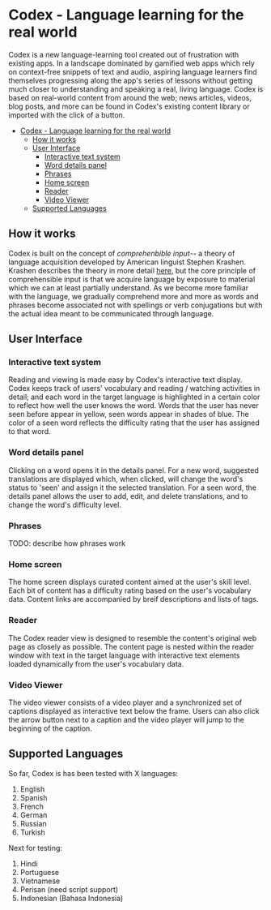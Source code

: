 # Codex - Language learning for the real world

Codex is a new language-learning tool created out of frustration with existing apps. In a landscape dominated by gamified web apps which rely on context-free snippets of text and audio, aspiring language learners find themselves progressing along the app's series of lessons without getting much closer to understanding and speaking a real, living language. Codex is based on real-world content from around the web; news articles, videos, blog posts, and more can be found in Codex's existing content library or imported with the click of a button.  

- [Codex - Language learning for the real world](#codex---language-learning-for-the-real-world)
  - [How it works](#how-it-works)
  - [User Interface](#user-interface)
    - [Interactive text system](#interactive-text-system)
    - [Word details panel](#word-details-panel)
    - [Phrases](#phrases)
    - [Home screen](#home-screen)
    - [Reader](#reader)
    - [Video Viewer](#video-viewer)
  - [Supported Languages](#supported-languages)

## How it works

Codex is built on the concept of *comprehenbible input*-- a theory of language acquisition developed by American linguist Stephen Krashen. Krashen describes the theory in more detail [here](https://www.youtube.com/watch?v=NiTsduRreug), but the core principle of comprehensible input is that we acquire language by exposure to material which we can at least partially understand. As we become more familiar with the language, we gradually comprehend more and more as words and phrases become associated not with spellings or verb conjugations but with the actual idea meant to be communicated through language.

## User Interface

### Interactive text system

 Reading and viewing is made easy by Codex's interactive text display. Codex keeps track of users' vocabulary and reading / watching activities in detail; and each word in the target language is highlighted in a certain color to reflect how well the user knows the word. Words that the user has never seen before appear in yellow, seen words appear in shades of blue. The color of a seen word reflects the difficulty rating that the user has assigned to that word.

### Word details panel

Clicking on a word opens it in the details panel. For a new word, suggested translations are displayed which, when clicked, will change the word's status to 'seen' and assign it the selected translation. For a seen word, the details panel allows the user to add, edit, and delete translations, and to change the word's difficulty level.

### Phrases

TODO: describe how phrases work

### Home screen

The home screen displays curated content aimed at the user's skill level. Each bit of content has a difficulty rating based on the user's vocabulary data. Content links are accompanied by breif descriptions and lists of tags.

### Reader

The Codex reader view is designed to resemble the content's original web page as closely as possible. The content page is nested within the reader window with text in the target language with interactive text elements loaded dynamically from the user's vocabulary data.

### Video Viewer

The video viewer consists of a video player and a synchronized set of captions displayed as interactive text below the frame. Users can also click the arrow button next to a caption and the video player will jump to the beginning of the caption.

## Supported Languages

So far, Codex is has been tested with X languages:

1. English
2. Spanish
3. French
4. German
5. Russian
6. Turkish

Next for testing:

1. Hindi
2. Portuguese
3. Vietnamese
4. Perisan (need script support)
5. Indonesian (Bahasa Indonesia)
